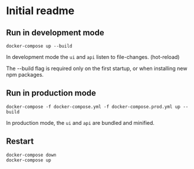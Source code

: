 # Initial readme

## Run in development mode
```
docker-compose up --build
```
In development mode the `ui` and `api` listen to file-changes. (hot-reload)

The --build flag is required only on the first startup, or when installing new npm packages.

## Run in production mode
```
docker-compose -f docker-compose.yml -f docker-compose.prod.yml up --build
```

In production mode, the `ui` and `api` are bundled and minified.

## Restart
```
docker-compose down
docker-compose up
```
